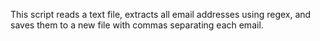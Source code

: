 This script reads a text file, extracts all email addresses using regex,
and saves them to a new file with commas separating each email.